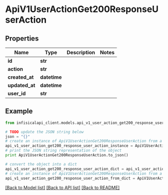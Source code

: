 # ApiV1UserActionGet200ResponseUserAction


## Properties
Name | Type | Description | Notes
------------ | ------------- | ------------- | -------------
**id** | **str** |  | 
**action** | **str** |  | 
**created_at** | **datetime** |  | 
**updated_at** | **datetime** |  | 
**user_id** | **str** |  | 

## Example

```python
from infisicalapi_client.models.api_v1_user_action_get200_response_user_action import ApiV1UserActionGet200ResponseUserAction

# TODO update the JSON string below
json = "{}"
# create an instance of ApiV1UserActionGet200ResponseUserAction from a JSON string
api_v1_user_action_get200_response_user_action_instance = ApiV1UserActionGet200ResponseUserAction.from_json(json)
# print the JSON string representation of the object
print ApiV1UserActionGet200ResponseUserAction.to_json()

# convert the object into a dict
api_v1_user_action_get200_response_user_action_dict = api_v1_user_action_get200_response_user_action_instance.to_dict()
# create an instance of ApiV1UserActionGet200ResponseUserAction from a dict
api_v1_user_action_get200_response_user_action_from_dict = ApiV1UserActionGet200ResponseUserAction.from_dict(api_v1_user_action_get200_response_user_action_dict)
```
[[Back to Model list]](../README.md#documentation-for-models) [[Back to API list]](../README.md#documentation-for-api-endpoints) [[Back to README]](../README.md)


